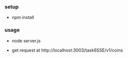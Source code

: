 ### setup

- npm install

### usage

- node server.js

- get request at
  http://localhost:3003/task6SSE/v1/coins
